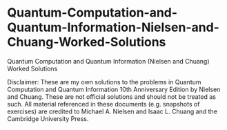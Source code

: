 # Quantum-Computation-and-Quantum-Information-Nielsen-and-Chuang-Worked-Solutions
Quantum Computation and Quantum Information (Nielsen and Chuang) Worked Solutions

Disclaimer: These are my own solutions to the problems in Quantum Computation and Quantum Information 10th Anniversary Edition by Nielsen and Chuang.
These are not official solutions and should not be treated as such. All material referenced in these documents (e.g. snapshots of exercises) are credited to 
Michael A. Nielsen and Isaac L. Chuang and the Cambridge University Press.
